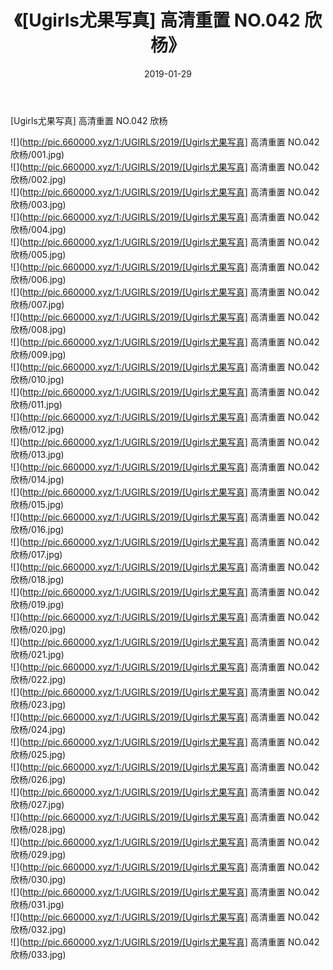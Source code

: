﻿---
layout: post
title:  《[Ugirls尤果写真] 高清重置 NO.042 欣杨》
date:   2019-01-29
img: http://pic.660000.xyz/1:/UGIRLS/2019/[Ugirls尤果写真] 高清重置 NO.042 欣杨/000.jpg
categories: [美女, 清纯, 唯美]
---

[Ugirls尤果写真] 高清重置 NO.042 欣杨

 ![](http://pic.660000.xyz/1:/UGIRLS/2019/[Ugirls尤果写真] 高清重置 NO.042 欣杨/001.jpg) <br>![](http://pic.660000.xyz/1:/UGIRLS/2019/[Ugirls尤果写真] 高清重置 NO.042 欣杨/002.jpg) <br>![](http://pic.660000.xyz/1:/UGIRLS/2019/[Ugirls尤果写真] 高清重置 NO.042 欣杨/003.jpg) <br>![](http://pic.660000.xyz/1:/UGIRLS/2019/[Ugirls尤果写真] 高清重置 NO.042 欣杨/004.jpg) <br>![](http://pic.660000.xyz/1:/UGIRLS/2019/[Ugirls尤果写真] 高清重置 NO.042 欣杨/005.jpg) <br>![](http://pic.660000.xyz/1:/UGIRLS/2019/[Ugirls尤果写真] 高清重置 NO.042 欣杨/006.jpg) <br>![](http://pic.660000.xyz/1:/UGIRLS/2019/[Ugirls尤果写真] 高清重置 NO.042 欣杨/007.jpg) <br>![](http://pic.660000.xyz/1:/UGIRLS/2019/[Ugirls尤果写真] 高清重置 NO.042 欣杨/008.jpg) <br>![](http://pic.660000.xyz/1:/UGIRLS/2019/[Ugirls尤果写真] 高清重置 NO.042 欣杨/009.jpg) <br>![](http://pic.660000.xyz/1:/UGIRLS/2019/[Ugirls尤果写真] 高清重置 NO.042 欣杨/010.jpg) <br>![](http://pic.660000.xyz/1:/UGIRLS/2019/[Ugirls尤果写真] 高清重置 NO.042 欣杨/011.jpg) <br>![](http://pic.660000.xyz/1:/UGIRLS/2019/[Ugirls尤果写真] 高清重置 NO.042 欣杨/012.jpg) <br>![](http://pic.660000.xyz/1:/UGIRLS/2019/[Ugirls尤果写真] 高清重置 NO.042 欣杨/013.jpg) <br>![](http://pic.660000.xyz/1:/UGIRLS/2019/[Ugirls尤果写真] 高清重置 NO.042 欣杨/014.jpg) <br>![](http://pic.660000.xyz/1:/UGIRLS/2019/[Ugirls尤果写真] 高清重置 NO.042 欣杨/015.jpg) <br>![](http://pic.660000.xyz/1:/UGIRLS/2019/[Ugirls尤果写真] 高清重置 NO.042 欣杨/016.jpg) <br>![](http://pic.660000.xyz/1:/UGIRLS/2019/[Ugirls尤果写真] 高清重置 NO.042 欣杨/017.jpg) <br>![](http://pic.660000.xyz/1:/UGIRLS/2019/[Ugirls尤果写真] 高清重置 NO.042 欣杨/018.jpg) <br>![](http://pic.660000.xyz/1:/UGIRLS/2019/[Ugirls尤果写真] 高清重置 NO.042 欣杨/019.jpg) <br>![](http://pic.660000.xyz/1:/UGIRLS/2019/[Ugirls尤果写真] 高清重置 NO.042 欣杨/020.jpg) <br>![](http://pic.660000.xyz/1:/UGIRLS/2019/[Ugirls尤果写真] 高清重置 NO.042 欣杨/021.jpg) <br>![](http://pic.660000.xyz/1:/UGIRLS/2019/[Ugirls尤果写真] 高清重置 NO.042 欣杨/022.jpg) <br>![](http://pic.660000.xyz/1:/UGIRLS/2019/[Ugirls尤果写真] 高清重置 NO.042 欣杨/023.jpg) <br>![](http://pic.660000.xyz/1:/UGIRLS/2019/[Ugirls尤果写真] 高清重置 NO.042 欣杨/024.jpg) <br>![](http://pic.660000.xyz/1:/UGIRLS/2019/[Ugirls尤果写真] 高清重置 NO.042 欣杨/025.jpg) <br>![](http://pic.660000.xyz/1:/UGIRLS/2019/[Ugirls尤果写真] 高清重置 NO.042 欣杨/026.jpg) <br>![](http://pic.660000.xyz/1:/UGIRLS/2019/[Ugirls尤果写真] 高清重置 NO.042 欣杨/027.jpg) <br>![](http://pic.660000.xyz/1:/UGIRLS/2019/[Ugirls尤果写真] 高清重置 NO.042 欣杨/028.jpg) <br>![](http://pic.660000.xyz/1:/UGIRLS/2019/[Ugirls尤果写真] 高清重置 NO.042 欣杨/029.jpg) <br>![](http://pic.660000.xyz/1:/UGIRLS/2019/[Ugirls尤果写真] 高清重置 NO.042 欣杨/030.jpg) <br>![](http://pic.660000.xyz/1:/UGIRLS/2019/[Ugirls尤果写真] 高清重置 NO.042 欣杨/031.jpg) <br>![](http://pic.660000.xyz/1:/UGIRLS/2019/[Ugirls尤果写真] 高清重置 NO.042 欣杨/032.jpg) <br>![](http://pic.660000.xyz/1:/UGIRLS/2019/[Ugirls尤果写真] 高清重置 NO.042 欣杨/033.jpg) <br>